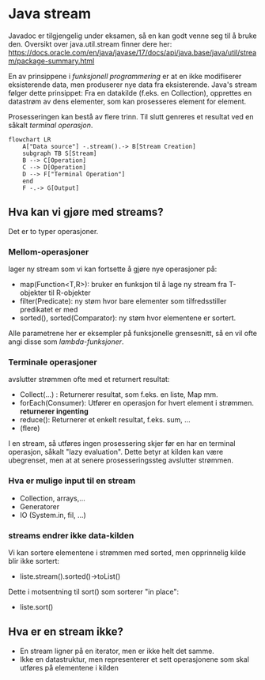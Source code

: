 # Java stream 
Javadoc er tilgjengelig under eksamen, så en kan godt venne seg til å bruke den. Oversikt over java.util.stream finner dere her:
https://docs.oracle.com/en/java/javase/17/docs/api/java.base/java/util/stream/package-summary.html

En av prinsippene i *funksjonell programmering* er at en ikke modifiserer eksisterende data, men produserer nye data fra eksisterende. Java's stream følger dette prinsippet: 
Fra en datakilde (f.eks. en Collection), opprettes en datastrøm av dens elementer, som kan prosesseres element for element.

Prosesseringen kan bestå av flere trinn. Til slutt genreres et resultat ved en såkalt *terminal operasjon*.

```mermaid
flowchart LR
    A["Data source"] -.stream().-> B[Stream Creation]
    subgraph TB S[Stream]
    B --> C[Operation]
    C --> D[Operation]
    D --> F["Terminal Operation"]
    end
    F -.-> G[Output]
```

## Hva kan vi gjøre med streams?
Det er to typer operasjoner. 
### Mellom-operasjoner
lager ny stream som vi kan fortsette å gjøre nye operasjoner på:
- map(Function<T,R>): bruker en funksjon til å lage ny stream fra T-objekter til R-objekter
- filter(Predicate<T>): ny støm hvor bare elementer som tilfredsstiller predikatet er med
- sorted(), sorted(Comparator<T>): ny støm hvor elementene er sortert.

Alle parametrene her er eksempler på funksjonelle grensesnitt, så en vil ofte angi disse
som *lambda-funksjoner*. 

### Terminale operasjoner
avslutter strømmen ofte med et returnert resultat:
- Collect(...) : Returnerer resultat, som f.eks. en liste, Map mm.
- forEach(Consumer<T>): Utfører en operasjon for hvert element i strømmen. **returnerer ingenting**
- reduce(): Returnerer et enkelt resultat, f.eks. sum, ...
- (flere)

I en stream, så utføres ingen prosessering skjer før en har en terminal operasjon, såkalt
"lazy evaluation". Dette betyr at kilden kan være ubegrenset, men at at senere prosesseringssteg
avslutter strømmen.


### Hva er mulige input til en stream
- Collection, arrays,...
-  Generatorer
- IO (System.in, fil, ...)


### streams endrer ikke data-kilden
Vi kan sortere elementene i strømmen med sorted, men opprinnelig kilde blir ikke sortert:
- liste.stream().sorted()->toList()

Dette i motsentning til sort() som sorterer "in place":
- liste.sort()


## Hva er en stream ikke?
- En stream ligner på en iterator, men er ikke helt det samme.
- Ikke en datastruktur, men representerer et sett operasjonene som skal utføres på elementene i kilden


